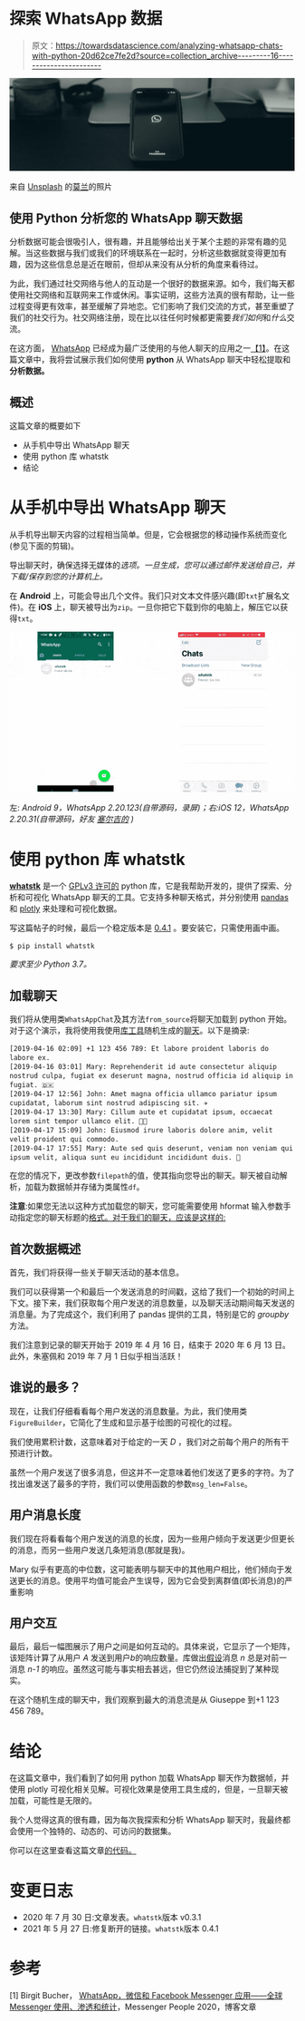 # 探索 WhatsApp 数据

> 原文：<https://towardsdatascience.com/analyzing-whatsapp-chats-with-python-20d62ce7fe2d?source=collection_archive---------16----------------------->

![](img/3adfcbbd490662489a20bb8691a42351.png)

来自 [Unsplash](https://unsplash.com) 的[莫兰](https://unsplash.com/@ymoran)的照片

## 使用 Python 分析您的 WhatsApp 聊天数据

分析数据可能会很吸引人，很有趣，并且能够给出关于某个主题的非常有趣的见解。当这些数据与我们或我们的环境联系在一起时，分析这些数据就变得更加有趣，因为这些信息总是近在眼前，但却从来没有从分析的角度来看待过。

为此，我们通过社交网络与他人的互动是一个很好的数据来源。如今，我们每天都使用社交网络和互联网来工作或休闲。事实证明，这些方法真的很有帮助，让一些过程变得更有效率，甚至缓解了异地恋。它们影响了我们交流的方式，甚至重塑了我们的社交行为。社交网络注册，现在比以往任何时候都更需要*我们如何*和*什么*交流。

在这方面， [WhatsApp](https://www.whatsapp.com/) 已经成为最广泛使用的与他人聊天的应用之一[【1】](#outline)。在这篇文章中，我将尝试展示我们如何使用 **python** 从 WhatsApp 聊天中轻松提取和**分析数据。**

## 概述

这篇文章的概要如下

*   从手机中导出 WhatsApp 聊天
*   使用 python 库 whatstk
*   结论

# 从手机中导出 WhatsApp 聊天

从手机导出聊天内容的过程相当简单。但是，它会根据您的移动操作系统而变化(参见下面的剪辑)。

导出聊天时，确保选择无媒体的*选项。一旦生成，您可以通过邮件发送给自己，并下载/保存到您的计算机上。*

在 **Android** 上，可能会导出几个文件。我们只对文本文件感兴趣(即`txt`扩展名文件)。在 **iOS** 上，聊天被导出为`zip`。一旦你把它下载到你的电脑上，解压它以获得`txt`。

![](img/227d6aea9e064087ab5ff4176e6b7c2e.png)

左: *Android 9，WhatsApp 2.20.123(自带源码，录屏)；右:iOS 12，WhatsApp 2.20.31(自带源码，好友* [*塞尔吉的*](https://www.instagram.com/sergidrum) *)*

# 使用 python 库 whatstk

[**whatstk**](https://lcsrg.me/whatstk) 是一个 [GPLv3 许可的](https://github.com/lucasrodes/whatstk/blob/master/LICENSE) python 库，它是我帮助开发的，提供了探索、分析和可视化 WhatsApp 聊天的工具。它支持多种聊天格式，并分别使用 [pandas](https://pandas.pydata.org/) 和 [plotly](https://plotly.com/python/) 来处理和可视化数据。

写这篇帖子的时候，最后一个稳定版本是 [0.4.1](https://pypi.org/project/whatstk/0.4.1/) 。要安装它，只需使用画中画。

```
$ pip install whatstk
```

*要求至少 Python 3.7。*

## 加载聊天

我们将从使用类`WhatsAppChat`及其方法`from_source`将聊天加载到 python 开始。对于这个演示，我将使用我使用[库工具](https://whatstk.readthedocs.io/en/stable/source/api/whatstk.whatsapp.html#module-whatstk.whatsapp.generation)随机生成的[聊天](http://raw.githubusercontent.com/lucasrodes/whatstk/develop/chats/whatsapp/lorem-2000.txt)。以下是摘录:

```
[2019-04-16 02:09] +1 123 456 789: Et labore proident laboris do labore ex. 
[2019-04-16 03:01] Mary: Reprehenderit id aute consectetur aliquip nostrud culpa, fugiat ex deserunt magna, nostrud officia id aliquip in fugiat. 🇩🇰
[2019-04-17 12:56] John: Amet magna officia ullamco pariatur ipsum cupidatat, laborum sint nostrud adipiscing sit. ✈
[2019-04-17 13:30] Mary: Cillum aute et cupidatat ipsum, occaecat lorem sint tempor ullamco elit. 🏊🏻
[2019-04-17 15:09] John: Eiusmod irure laboris dolore anim, velit velit proident qui commodo. 
[2019-04-17 17:55] Mary: Aute sed quis deserunt, veniam non veniam qui ipsum velit, aliqua sunt eu incididunt incididunt duis. 🤨
```

在您的情况下，更改参数`filepath`的值，使其指向您导出的聊天。聊天被自动解析，加载为数据帧并存储为类属性`df`。

**注意**:如果您无法以这种方式加载您的聊天，您可能需要使用 hformat 输入参数手动指定您的聊天标题的[格式](https://whatstk.readthedocs.io/en/stable/source/getting_started/hformat.html)[。对于我们的聊天，应该是这样的:](https://whatstk.readthedocs.io/en/stable/source/code_examples/load_chat_hformat.html)

## 首次数据概述

首先，我们将获得一些关于聊天活动的基本信息。

我们可以获得第一个和最后一个发送消息的时间戳，这给了我们一个初始的时间上下文。接下来，我们获取每个用户发送的消息数量，以及聊天活动期间每天发送的消息量。为了完成这个，我们利用了 pandas 提供的工具，特别是它的 *groupby* 方法。

我们注意到记录的聊天开始于 2019 年 4 月 16 日，结束于 2020 年 6 月 13 日。此外，朱塞佩和 2019 年 7 月 1 日似乎相当活跃！

## 谁说的最多？

现在，让我们仔细看看每个用户发送的消息数量。为此，我们使用类`FigureBuilder`，它简化了生成和显示基于绘图的可视化的过程。

我们使用累积计数，这意味着对于给定的一天 *D* ，我们对之前每个用户的所有干预进行计数。

虽然一个用户发送了很多消息，但这并不一定意味着他们发送了更多的字符。为了找出谁发送了最多的字符，我们可以使用函数的参数`msg_len=False`。

## 用户消息长度

我们现在将看看每个用户发送的消息的长度，因为一些用户倾向于发送更少但更长的消息，而另一些用户发送几条短消息(那就是我)。

Mary 似乎有更高的中位数，这可能表明与聊天中的其他用户相比，他们倾向于发送更长的消息。使用平均值可能会产生误导，因为它会受到离群值(即长消息)的严重影响

## 用户交互

最后，最后一幅图展示了用户之间是如何互动的。具体来说，它显示了一个矩阵，该矩阵计算了从用户 *A* 发送到用户*b*的响应数量。库做出[假设](https://whatstk.readthedocs.io/en/stable/source/whatstk.analysis.html#whatstk.analysis.get_response_matrix)消息 *n* 总是对前一消息 *n-1* 的响应。虽然这可能与事实相去甚远，但它仍然设法捕捉到了某种现实。

在这个随机生成的聊天中，我们观察到最大的消息流是从 Giuseppe 到+1 123 456 789。

# 结论

在这篇文章中，我们看到了如何用 python 加载 WhatsApp 聊天作为数据帧，并使用 plotly 可视化相关见解。可视化效果是使用工具生成的，但是，一旦聊天被加载，可能性是无限的。

我个人觉得这真的很有趣，因为每次我探索和分析 WhatsApp 聊天时，我最终都会使用一个独特的、动态的、可访问的数据集。

你可以在这里查看这篇文章[的代码。](https://gist.github.com/lucasrodes/f9a4183d769b7daacd9ea8405a5a08db)

# 变更日志

*   2020 年 7 月 30 日:文章发表。`whatstk`版本 v0.3.1
*   2021 年 5 月 27 日:修复断开的链接。`whatstk`版本 0.4.1

# 参考

[1] Birgit Bucher， [WhatsApp，微信和 Facebook Messenger 应用——全球 Messenger 使用、渗透和统计](https://www.messengerpeople.com/global-messenger-usage-statistics/)，Messenger People 2020，博客文章